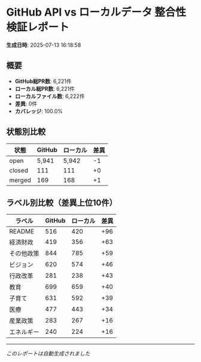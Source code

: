# GitHub API vs ローカルデータ 整合性検証レポート

**生成日時**: 2025-07-13 16:18:58

## 概要

- **GitHub総PR数**: 6,221件
- **ローカル総PR数**: 6,221件
- **ローカルファイル数**: 6,222件
- **差異**: 0件
- **カバレッジ**: 100.0%

## 状態別比較

| 状態 | GitHub | ローカル | 差異 |
|------|--------|----------|------|
| open | 5,941 | 5,942 | -1 |
| closed | 111 | 111 | +0 |
| merged | 169 | 168 | +1 |

## ラベル別比較（差異上位10件）

| ラベル | GitHub | ローカル | 差異 |
|--------|--------|----------|------|
| README | 516 | 420 | +96 |
| 経済財政 | 419 | 356 | +63 |
| その他政策 | 844 | 785 | +59 |
| ビジョン | 620 | 574 | +46 |
| 行政改革 | 281 | 238 | +43 |
| 教育 | 699 | 659 | +40 |
| 子育て | 631 | 592 | +39 |
| 医療 | 477 | 443 | +34 |
| 産業政策 | 283 | 267 | +16 |
| エネルギー | 240 | 224 | +16 |

---
*このレポートは自動生成されました*